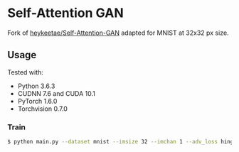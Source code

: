 # Self-Attention GAN

Fork of [heykeetae/Self-Attention-GAN](https://github.com/heykeetae/Self-Attention-GAN) adapted for MNIST at 32x32 px size.

## Usage

Tested with:

- Python 3.6.3
- CUDNN 7.6 and CUDA 10.1
- PyTorch 1.6.0
- Torchvision 0.7.0

### Train

```bash
$ python main.py --dataset mnist --imsize 32 --imchan 1 --adv_loss hinge --batch_size 64 --version sagan_mnist
```
